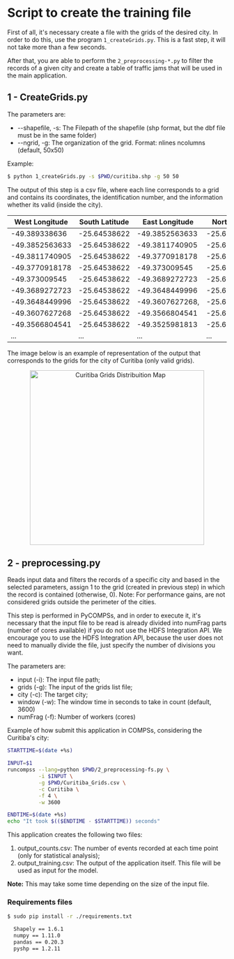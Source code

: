 # Script to create the training file


First of all, it's necessary create a file with the grids of the desired city. In order to do this, use the program `1_createGrids.py`. This is a fast step, it will not take more than a few seconds.

After that, you are able to perform the `2_preprocessing-*.py` to filter the records of a given city and create a table of traffic jams that will be used in the main application.

## 1 - CreateGrids.py


The parameters are:

 * --shapefile, -s: The Filepath of the shapefile (shp format, but the dbf file must be in the same folder)
 * --ngrid, -g:	The organization of the grid. Format: nlines ncolumns (default, 50x50)


Example:

```bash
$ python 1_createGrids.py -s $PWD/curitiba.shp -g 50 50
```

The output of this step is a csv file, where each line corresponds to a grid and contains its coordinates, the identification number, and the information whether its valid (inside the city).


West Longitude | South Latitude  | East Longitude | North Latitude |  IDgrid  | Valid
---------------|-----------------|----------------|----------------|----------|------
-49.389338636|-25.64538622|-49.3852563633|-25.6394132162|1|0
-49.3852563633|-25.64538622|-49.3811740905|-25.6394132162|2|0
-49.3811740905|-25.64538622|-49.3770918178|-25.6394132162|3|0
-49.3770918178|-25.64538622|-49.373009545|-25.6394132162|4|0
-49.373009545|-25.64538622|-49.3689272723|-25.6394132162|5|0
-49.3689272723|-25.64538622|-49.3648449996|-25.6394132162|6|1
-49.3648449996|-25.64538622|-49.3607627268,|-25.6394132162|7|1
-49.3607627268|-25.64538622|-49.3566804541|-25.6394132162|8|1
-49.3566804541|-25.64538622|-49.3525981813|-25.6394132162|9|1
...|...|...|...|...|...


The image below is an example of representation of the output that corresponds to the grids for the city of Curitiba (only valid grids).

<p align="middle">
<img  src="Curitiba_Grids_Distribuition.jpg" width="400" alt='Curitiba Grids Distribuition Map' >
</p>


## 2 - preprocessing.py

Reads input data and filters the records of a specific city  and based in the selected parameters, assign 1 to the grid (created in previous step) in which the record is contained (otherwise, 0). Note: For performance gains, are not considered grids outside the perimeter of the cities.

This step is performed in PyCOMPSs, and in order to execute it, it's necessary that the input file to be read is already divided into numFrag parts (number of cores available) if you do not use the HDFS Integration API. We encourage you to use the HDFS Integration API, because the user does not need to manually divide the file, just specify the number of divisions you want.


The parameters are:

 * input (-i): The input file path;
 * grids (-g):  The input of the grids list file;
 * city (-c): The target city;
 * window (-w): The window time in seconds to take in count (default, 3600)
 * numFrag (-f): Number of workers (cores)


Example of how submit this application in COMPSs, considering the Curitiba's city:

```bash
STARTTIME=$(date +%s)

INPUT=$1
runcompss --lang=python $PWD/2_preprocessing-fs.py \
          -i $INPUT \
          -g $PWD/Curitiba_Grids.csv \
          -c Curitiba \
          -f 4 \
          -w 3600

ENDTIME=$(date +%s)
echo "It took $(($ENDTIME - $STARTTIME)) seconds"
```

This application creates the following two files:

1. output\_counts.csv:	The number of events recorded at each time point (only for statistical analysis);
2. output\_training.csv: The output of the application itself. This file will be used as input for the model.

**Note:** This may take some time depending on the size of the input file.

### Requirements files

```bash
$ sudo pip install -r ./requirements.txt

  Shapely == 1.6.1
  numpy == 1.11.0
  pandas == 0.20.3
  pyshp == 1.2.11
```
